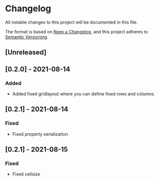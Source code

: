 # Changelog
All notable changes to this project will be documented in this file.

The format is based on [Keep a Changelog](https://keepachangelog.com/en/1.0.0/),
and this project adheres to [Semantic Versioning](https://semver.org/spec/v2.0.0.html).

## [Unreleased]

## [0.2.0] - 2021-08-14
### Added
- Added fixed gridlayout where you can define fixed rows and columns

## [0.2.1] - 2021-08-14
### Fixed
- Fixed property serialization

## [0.2.1] - 2021-08-15
### Fixed
- Fixed cellsize
